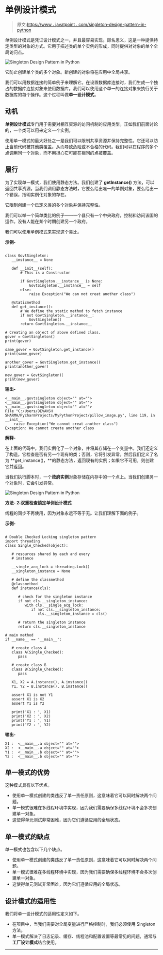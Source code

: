 # 单例设计模式

> 原文:[https://www . javatpoint . com/singleton-design-pattern-in-python](https://www.javatpoint.com/singleton-design-pattern-in-python)

单例设计模式是凭证设计模式之一，并且最容易实现。顾名思义，这是一种提供特定类型的对象的方式。它用于描述类的单个实例的形成，同时提供对对象的单个全局访问点。

![Singleton Design Pattern in Python](../Images/4e52c916ee255321364838b311079099.png)

它防止创建单个类的多个对象。新创建的对象将在应用中全局共享。

我们可以用数据连接的简单例子来理解它。在设置数据库连接时，我们生成一个独占的数据库连接对象来使用数据库。我们可以使用这个单一的连接对象来执行关于数据库的每个操作。这个过程叫做**单一设计模式**。

## 动机

**单例设计模式**专门用于需要对相互资源的访问机制的应用类型。正如我们前面讨论的，一个类可以用来定义一个实例。

使用单一模式的最大好处之一是我们可以限制共享资源并保持完整性。它还可以防止当前代码被其他类覆盖，从而导致危险或不合格的代码。我们可以在程序的多个点调用同一个对象，而不用担心它可能在相同的点被覆盖。

## 履行

为了实现单一模式，我们使用静态方法。我们创建了 **getInstance()** 方法，可以返回共享资源。当我们调用静态方法时，它要么给出唯一的单例对象，要么给出一个错误，指明实例化对象的存在。

它限制创建一个已定义类的多个对象并保持完整性。

我们可以举一个简单类比的例子——一个县只有一个中央政府，控制和访问该国的运作。没有人能在某个时期创建另一个政府。

我们可以使用单例模式来实现这个类比。

**示例-**

```

class GovtSingleton:
   __instance__ = None

   def __init__(self):
       # This is a Constructor

       if GovtSingleton.__instance__ is None:
           GovtSingleton.__instance__ = self
       else:
           raise Exception("We can not creat another class")

   @staticmethod
   def get_instance():
       # We define the static method to fetch instance
       if not GovtSingleton.__instance__:
           GovtSingleton()
       return GovtSingleton.__instance__

# Creating an object of above defined class.
gover = GovtSingleton()
print(gover)

same_gover = GovtSingleton.get_instance()
print(same_gover)

another_gover = GovtSingleton.get_instance()
print(another_gover)

new_gover = GovtSingleton()
print(new_gover)

```

**输出-**

```
<__main__.govtsingleton object="" at="">
<__main__.govtsingleton object="" at="">
<__main__.govtsingleton object="" at="">
File "C:/Users/DEVANSH SHARMA/PycharmProjects/MyPythonProject/pillow_image.py", line 119, in __init__
    raise Exception("We cannot creat another class")
Exception: We cannot create another class

```

**解释-**

在上面的代码中，我们实例化了一个对象，并将其存储在一个变量中。我们还定义了构造，它检查是否有另一个现有的类；否则，它将引发异常。然后我们定义了名为 **get_instance()，**的静态方法，返回现有的实例；如果它不可用，则创建它并返回。

当我们执行脚本时，一个**政府实例**对象存储在内存中的一个点上。当我们创建另一个对象时，它会引发异常。

![Singleton Design Pattern in Python](../Images/8e455f1662d22e1d9a30d469403e92bf.png)

**方法- 2:双重检查锁定单例设计模式**

线程的同步不再使用，因为对象永远不等于无。让我们理解下面的例子。

**示例-**

```

# Double Checked Locking singleton pattern 
import threading 
class Single_Checked(object): 

   # resources shared by each and every 
   # instance 

   __single_acq_lock = threading.Lock() 
   __singleton_instance = None

   # define the classmethod 
   @classmethod
   def instance(cls): 

      # check for the singleton instance 
      if not cls.__singleton_instance: 
         with cls.__single_acq_lock: 
            if not cls.__singleton_instance: 
               cls.__singleton_instance = cls() 

      # return the singleton instance 
      return cls.__singleton_instance 

# main method 
if __name__ == '__main__': 

   # create class A 
   class A(Single_Checked): 
      pass

   # create class B
   class B(Single_Checked): 
      pass

   X1, X2 = A.instance(), A.instance() 
   Y1, Y2 = B.instance(), B.instance() 

   assert X1 is not Y1 
   assert X1 is X2 
   assert Y1 is Y2 

   print('X1 : ', X1) 
   print('X2 : ', X2) 
   print('Y1 : ', Y1) 
   print('Y2 : ', Y2)

```

**输出-**

```
X1 :  <__main__.a object="" at="">
X2 :  <__main__.a object="" at="">
Y1 :  <__main__.b object="" at="">
Y2 :  <__main__.b object="" at="">

```

## 单一模式的优势

这种模式具有以下优点。

*   使用单一模式创建的类违反了单一责任原则，这意味着它可以同时解决两个问题。
*   单一模式很难在多线程环境中实现，因为我们需要确保多线程环境不会多次创建单一对象。
*   这使得单元测试非常困难，因为它们遵循应用的全局状态。

## 单一模式的缺点

单一模式也包含以下几个缺点。

*   使用单一模式创建的类违反了单一责任原则，这意味着它可以同时解决两个问题。
*   单一模式很难在多线程环境中实现，因为我们需要确保多线程环境不会多次创建单一对象。
*   这使得单元测试非常困难，因为它们遵循应用的全局状态。

## 设计模式的适用性

我们将单一设计模式的适用性定义如下。

*   在项目中，当我们需要对全局变量进行严格控制时，我们必须使用 Singleton 方法。
*   单一模式解决了日志记录、缓存、线程池和配置设置等最常见的问题，通常与**工厂设计模式**结合使用。

* * *